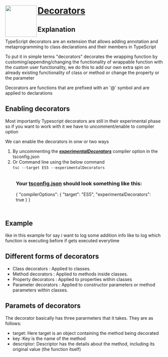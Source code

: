 <img src="https://repository-images.githubusercontent.com/657740231/7a6b015e-0013-4f20-990e-01fa1f8e2968" align="left"  width="100" height="100" />
<span><h1 ><a href="https://www.typescriptlang.org/docs/handbook/decorators.html" target=”_blank”>Decorators</a></h1></span>
<div>
<article>
  <h2>Explanation</h2>
  <p>TypeScript decorators are an extension that allows adding annotation and metaprogramming to class declarations and their members in TypeScript</p>
  <p>To put it in simple terms "decorators" decorates the wrapping function by customing/appending/changing the functionality of wrappable function with  the custom user functionality,
we do this to add our own extra spin on already existing functionality of class or method or change the property or the parameter 
</p>
  <p>Decorators are functions that are prefixed with an '@' symbol and are applied to declarations</p> 
</article>

<article>
  <h2>Enabling decorators</h2>
  <p>Most importantly Typescript decorators are still in their experimental phase so if you want to work with it we have to uncomment/enable to compiler option </p>
  <p>We can enable the decorators in onw or two ways</p>
  <ol>
  <li>By uncommenting the <strong><i><u>experimentalDecorators</u></i></strong> compiler option in the tsconfig.json</li>
  <li>
    Or Command line using the below command<br>
    <code>tsc --target ES5 --experimentalDecorators</code>
  </li>
    <div style="padding: 10px;">
    <h3>Your <u>tsconfig.json</u> should look something like this:</h3>
    <p>{
  "compilerOptions": {
    "target": "ES5",
    "experimentalDecorators": true
  }
}</p>
  </div>
   
</ol>  
</article>
<article>
  
  <h2>Example</h2>
  <p>like in this example for say i want to log some addition info like to log which function is executing before if gets executed everytime</p>
</article>

<article>
  <h2>Different forms of decorators</h2>
  <ul>
    <li>Class decorators : Applied to classes.</li>
    <li>Method decorators : Applied to methods inside classes.</li>
    <li>Property decorators : Applied to properties within classes</li>
    <li>Parameter decorators : Applied to constructor parameters or method parameters within classes.</li>
  </ul>
</article>

<article>
  <h2>Paramets of decorators</h2>
  <p>The decorator basically has three pararmeters that it takes. They are as follows:</p>
  <ul>
    <li>target: Here target is an object containing the method being decorated</li>
    <li>key :Key is the name of the method</li>
    <li>descriptor: Descriptor has the details about the method, including its original value (the function itself)</li>
  </ul>
</article>
</div>
